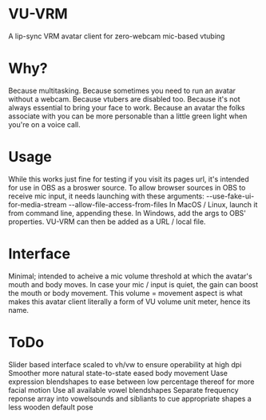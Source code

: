 # VU-VRM
A lip-sync VRM avatar client for zero-webcam mic-based vtubing

# Why?
Because multitasking. Because sometimes you need to run an avatar without a webcam. Because vtubers are disabled too. Because it's not always essential to bring your face to work. Because an avatar the folks associate with you can be more personable than a little green light when you're on a voice call. 

# Usage
While this works just fine for testing if you visit its pages url, it's intended for use in OBS as a broswer source.
To allow browser sources in OBS to receive mic input, it needs launching with these arguments:
--use-fake-ui-for-media-stream --allow-file-access-from-files
In MacOS / Linux, launch it from command line, appending these.
In Windows, add the args to OBS' properties.
VU-VRM can then be added as a URL / local file.

# Interface
Minimal; intended to acheive a mic volume threshold at which the avatar's mouth and body moves.
In case your mic / input is quiet, the gain can boost the mouth or body movement.
This volume = movement aspect is what makes this avatar client literally a form of VU volume unit meter, hence its name.

# ToDo
Slider based interface scaled to vh/vw to ensure operability at high dpi
Smoother more natural state-to-state eased body movement
Uase expression blendshapes to ease between low percentage thereof for more facial motion
Use all available vowel blendshapes
Separate frequency reponse array into vowelsounds and sibliants to cue appropriate shapes
a less wooden default pose
